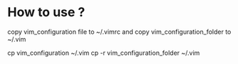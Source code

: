 # How to use ?

copy vim_configuration file to ~/.vimrc and copy vim_configuration_folder to ~/.vim

cp vim_configuration ~/.vim
cp -r vim_configuration_folder ~/.vim
